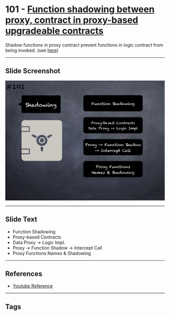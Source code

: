 # 101 - [Function shadowing between proxy, contract in proxy-based upgradeable contracts](Function%20shadowing%20between%20proxy,%20contract%20in%20proxy-based%20upgradeable%20contracts.md)
Shadow functions in proxy contract prevent functions in logic contract from being invoked. (see [here](https://github.com/crytic/slither/wiki/Upgradeability-Checks#functions-shadowing))
___
## Slide Screenshot
![0101.png](../../images/pitfalls_and_best_practices101/101.png)
___
## Slide Text
- Function Shadowing
- Proxy-based Contracts
- Data Proxy -> Logic Impl.
- Proxy -> Function Shadow -> Intercept Call
- Proxy Functions Names & Shadowing
___
## References
- [Youtube Reference](https://youtu.be/vyWLO5Dlg50?t=1271)
___
## Tags